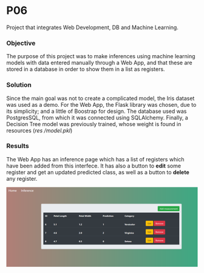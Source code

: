 # P06
Project that integrates Web Development, DB and Machine Learning.

### Objective
The purpose of this project was to make inferences using machine learning models with data entered manually through a Web App, and that these are stored in a database in order to show them in a list as registers.

### Solution
Since the main goal was not to create a complicated model, the Iris dataset was used as a demo.
For the Web App, the Flask library was chosen, due to its simplicity; and a little of Boostrap for design. The database used was PostgresSQL, from which it was connected using SQLAlchemy. Finally, a Decision Tree model was previously trained, whose weight is found in resources (*res /model.pkl*)

### Results
The Web App has an inference page which has a list of registers which have been added from this interfece. It has also a button to **edit** some register and get an updated predicted class, as well as a button to **delete** any register.

![Alt text](imgs/WebApp.PNG?raw=true "Inference Page")
